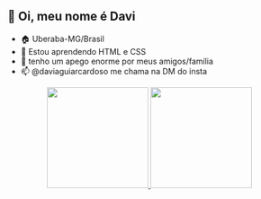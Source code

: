 ## 👋 Oi, meu nome é Davi 
- 🏠 Uberaba-MG/Brasil
- 🌱 Estou aprendendo HTML e CSS
- 💞️ tenho um apego enorme por meus amigos/família
- 📫 @daviaguiarcardoso me chama na DM do insta

<div align="center">
  <a href="https://github.com/
DaviAC0808">
  <img height="180em" src="https://github-readme-stats.vercel.app/api?username=
DaviAC0808&show_icons=true&theme=tokyonight&include_all_commits=true&count_private=true"/>
  <img height="180em" src="https://github-readme-stats.vercel.app/api/top-langs/?username=
DaviAC0808&layout=compact&langs_count=7&theme=tokyonight"/>
</div>
